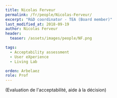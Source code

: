 ```yaml
---
title: Nicolas Ferveur
permalink: /fr/people/Nicolas-Ferveur/
excerpt: "R&D coordinator - TEA (Board member)"
last_modified_at: 2018-09-19
author: Nicolas Ferveur
header:
  teaser: /assets/images/people/NF.png

tags:
  - Acceptability assessment
  - User eXperience
  - Living Lab

orden: Arbelaez
role: Prof
---
```


(Evaluation de l'acceptabilité, aide à la décision)

